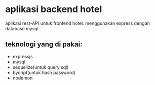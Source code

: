 # aplikasi backend hotel

aplikasi rest-API untuk frontend hotel. menggunakan express dengan database mysql.

## teknologi yang di pakai:

- expressjs
- mysql
- sequelize(untuk query sql)
- bycript(untuk hash password)
- nodemon
